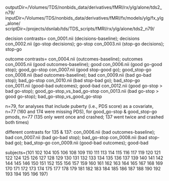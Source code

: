 outputDir=/Volumes/TDS/nonbids_data/derivatives/fMRI/rx/ylg/alone/tds2_n79/
inputDir=/Volumes/TDS/nonbids_data/derivatives/fMRI/fx/models/ylg/fx_ylg_alone/
scriptDir=/projects/dsnlab/tds/TDS_scripts/fMRI/rx/ylg/alone/tds2_n79/

decision contrasts=
con_0001.nii (decisions-baseline); decisions
con_0002.nii (go-stop decisions); go-stop
con_0003.nii (stop-go decisions); stop-go

outcome contrasts=
con_0004.nii (outcomes-baseline); outcomes
con_0005.nii (good outcomes-baseline); good
con_0006.nii (good go-good stop); good_go-stop
con_0007.nii (good stop-good go); good_stop-go
con_0008.nii (bad outcomes-baseline); bad
con_0009.nii (bad go-bad stop); bad_go-stop
con_0010.nii (bad stop-bad go); bad_stop-go
con_0011.nii (good-bad outcomes); good-bad
con_0012.nii (good go-stop > bad go-stop); good_go-stop_vs_bad_go-stop
con_0013.nii (bad go-stop > good go-stop); bad_go-stop_vs_good_go-stop

n=79,
for analyses that include puberty (i.e., PDS score) as a covariate, n=77 (160 and 174 were missing PDS),
for good_go-stop & good_stop-go pmods, n=77 (135 only went once and crashed; 137 went twice and crashed both times)

different contrasts for 135 & 137:
con_0006.nii (bad outcomes-baseline); bad
con_0007.nii (bad go-bad stop); bad_go-stop
con_0008.nii (bad stop-bad go); bad_stop-go
con_0009.nii (good-bad outcomes); good-bad

subjects=(101 102 104 105 106 108 109 110 111 113 114 115 116 117 119 120 121 122 124 125 126 127 128 129 130 131 132 133 134 135 136 137 139 140 141 142 144 145 146 150 151 152 155 156 157 159 160 161 162 163 164 165 167 168 169 170 171 172 173 174 175 177 178 179 181 182 183 184 185 186 187 188 190 192 193 194 195 196 197)
